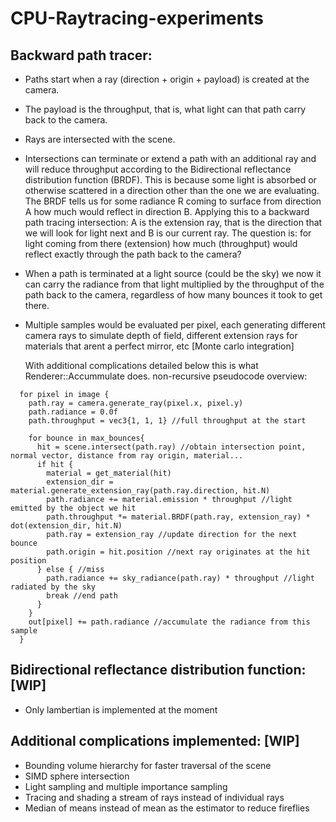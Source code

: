 # CPU-Raytracing-experiments

## Backward path tracer:
- Paths start when a ray (direction + origin + payload) is created at the camera.
- The payload is the throughput, that is, what light can that path carry back to the camera.
- Rays are intersected with the scene.
- Intersections can terminate or extend a path with an additional ray and will reduce throughput according to the Bidirectional reflectance distribution function (BRDF).
    This is because some light is absorbed or otherwise scattered in a direction other than the one we are evaluating.
    The BRDF tells us for some radiance R coming to surface from direction A how much would reflect in direction B.
    Applying this to a backward path tracing intersection: A is the extension ray, that is the direction that we will look for light next and B is our current ray.
    The question is: for light coming from there (extension) how much (throughput) would reflect exactly through the path back to the camera?
- When a path is terminated at a light source (could be the sky) we now it can carry the radiance from that light
  multiplied by the throughput of the path back to the camera, regardless of how many bounces it took to get there.
- Multiple samples would be evaluated per pixel, each generating different camera rays to simulate depth of field, different extension rays for materials that arent a perfect mirror, etc [Monte carlo integration]

  With additional complications detailed below this is what Renderer::Accummulate does. non-recursive pseudocode overview:
```
  for pixel in image {
    path.ray = camera.generate_ray(pixel.x, pixel.y)
    path.radiance = 0.0f
    path.throughput = vec3{1, 1, 1} //full throughput at the start

    for bounce in max_bounces{
      hit = scene.intersect(path.ray) //obtain intersection point, normal vector, distance from ray origin, material...
      if hit {
        material = get_material(hit)
        extension_dir = material.generate_extension_ray(path.ray.direction, hit.N)
        path.radiance += material.emission * throughput //light emitted by the object we hit
        path.throughput *= material.BRDF(path.ray, extension_ray) * dot(extension_dir, hit.N)
        path.ray = extension_ray //update direction for the next bounce
        path.origin = hit.position //next ray originates at the hit position      
      } else { //miss
        path.radiance += sky_radiance(path.ray) * throughput //light radiated by the sky
        break //end path
      }
    }
    out[pixel] += path.radiance //accumulate the radiance from this sample
  }
```    

## Bidirectional reflectance distribution function: [WIP]
  - Only lambertian is implemented at the moment

## Additional complications implemented: [WIP]
  - Bounding volume hierarchy for faster traversal of the scene
  - SIMD sphere intersection
  - Light sampling and multiple importance sampling
  - Tracing and shading a stream of rays instead of individual rays
  - Median of means instead of mean as the estimator to reduce fireflies
  
